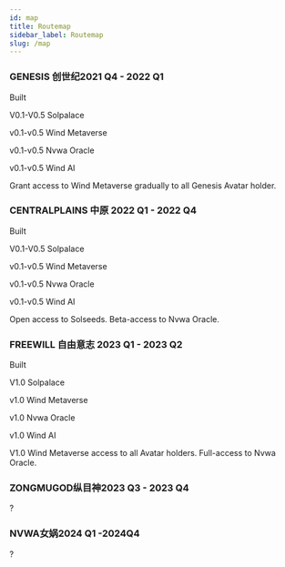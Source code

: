 ```yaml
---
id: map
title: Routemap
sidebar_label: Routemap
slug: /map
---
```

### GENESIS 创世纪2021 Q4 - 2022 Q1
Built

V0.1-V0.5 Solpalace

v0.1-v0.5 Wind Metaverse

v0.1-v0.5 Nvwa Oracle

v0.1-v0.5 Wind AI

Grant access to Wind Metaverse gradually to all Genesis Avatar holder.

### CENTRALPLAINS 中原 2022 Q1 - 2022 Q4
Built

V0.1-V0.5 Solpalace

v0.1-v0.5 Wind Metaverse

v0.1-v0.5 Nvwa Oracle

v0.1-v0.5 Wind AI

Open access to Solseeds.
Beta-access to Nvwa Oracle.

### FREEWILL 自由意志 2023 Q1 - 2023 Q2
Built

V1.0 Solpalace

v1.0 Wind Metaverse

v1.0 Nvwa Oracle

v1.0 Wind AI

V1.0 Wind Metaverse access to all Avatar holders.
Full-access to Nvwa Oracle.
### ZONGMUGOD纵目神2023 Q3 - 2023 Q4
?

### NVWA女娲2024 Q1 -2024Q4
?
